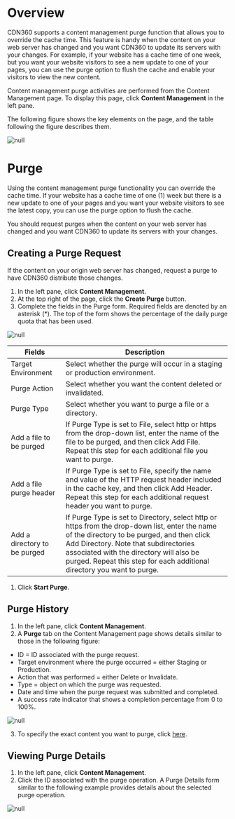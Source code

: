 # Overview

CDN360 supports a content management purge function that allows you to override the cache time. This feature is handy when the content on your web server has changed and you want CDN360 to update its servers with your changes. For example, if your website has a cache time of one week, but you want your website visitors to see a new update to one of your pages, you can use the purge option to flush the cache and enable your visitors to view the new content.

Content management purge activities are performed from the Content Management page. To display this page, click **Content Management** in the left pane.

The following figure shows the key elements on the page, and the table following the figure describes them.

![null](<../Resources/Images/Content Management.png>)

# Purge

Using the content management purge functionality you can override the cache time. If your website has a cache time of one (1) week but there is a new update to one of your pages and you want your website visitors to see the latest copy, you can use the purge option to flush the cache.

You should request purges when the content on your web server has changed and you want CDN360 to update its servers with your changes.

## Creating a Purge Request

If the content on your origin web server has changed, request a purge to have CDN360 distribute those changes.

1. In the left pane, click **Content Management**.
2. At the top right of the page, click the **Create Purge** button. 
3. Complete the fields in the Purge form. Required fields are denoted by an asterisk (\*). The top of the form shows the percentage of the daily purge quota that has been used.

![null](<../Resources/Images/Purge Form.png>)


|**Fields**|**Description**|
|---|---|
| Target Environment | Select whether the purge will occur in a staging or production environment.|
| Purge Action | Select whether you want the content deleted or invalidated.|
| Purge Type | Select whether you want to purge a file or a directory.|
| Add a file to be purged | If Purge Type is set to File, select http or https from the drop-down list, enter the name of the file to be purged, and then click Add File. Repeat this step for each additional file you want to purge.|
| Add a file purge header | If Purge Type is set to File, specify the name and value of the HTTP request header included in the cache key, and then click Add Header. Repeat this step for each additional request header you want to purge.|
| Add a directory to be purged | If Purge Type is set to Directory, select http or https from the drop-down list, enter the name of the directory to be purged, and then click Add Directory. Note that subdirectories associated with the directory will also be purged. Repeat this step for each additional directory you want to purge.|

1. Click **Start Purge**.

## Purge History

1. In the left pane, click **Content Management**.
2. A **Purge** tab on the Content Management page shows details similar to those in the following figure:

- ID = ID associated with the purge request.
- Target environment where the purge occurred = either Staging or Production.
- Action that was performed = either Delete or Invalidate.
- Type = object on which the purge was requested.
- Date and time when the purge request was submitted and completed.
- A success rate indicator that shows a completion percentage from 0 to 100%.

![null](<../Resources/Images/dashboard13.png>)

3. To specify the exact content you want to purge, click [here](<Creating a Purge Request.htm>).

## Viewing Purge Details

1. In the left pane, click **Content Management**.
2. Click the ID associated with the purge operation. A Purge Details form similar to the following example provides details about the selected purge operation.

![null](<../Resources/Images/Purge Details2.png>)